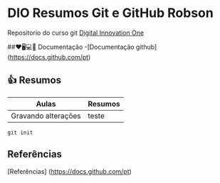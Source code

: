 
# DIO Resumos Git e GitHub Robson

Repositorio do curso git 
[Digital Innovation One](https://www.dio.me/)

##❤🖥💻💾 Documentação 
-[Documentação github] (https://docs.github.com/pt)

## 👍 Resumos  

| Aulas | Resumos |
|-------|---------|
|Gravando alterações| teste |



```
git init
```


## Referências 
[Referências] (https://docs.github.com/pt)
